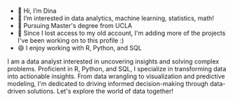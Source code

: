 - 👋 Hi, I’m Dina
- 👀 I’m interested in data analytics, machine learning, statistics, math!
- 🔭 Pursuing Master's degree from UCLA
- 🌱 Since I lost access to my old account, I'm adding more of the projects I've been working on to this profile :)
- 😄 I enjoy working with R, Python, and SQL

I am a data analyst interested in uncovering insights and solving complex problems. Proficient in R, Python, and SQL, I specialize in transforming data into actionable insights. From data wrangling to visualization and predictive modeling, I'm dedicated to driving informed decision-making through data-driven solutions. Let's explore the world of data together!

<!---
didemch/didemch is a ✨ special ✨ repository because its `README.md` (this file) appears on your GitHub profile.
You can click the Preview link to take a look at your changes.
--->
